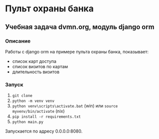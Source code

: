 # Пульт охраны банка
## Учебная задача dvmn.org, модуль django orm
### Описание
Работы с django orm на примере пульта охраны банка, показывает:
- список карт доступа
- список визитов по картам
- длительность визитов

### Запуск
1. `git clone`
2. `python -m venv venv`
3. `python venv\scripts\activate.bat` (win) или `source myvenv/bin/activate` (nix)
4. `pip install -r requirements.txt`
5. `python main.py`

Запускается по адресу 0.0.0.0:8080.
